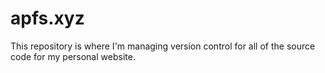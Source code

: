 # apfs.xyz
This repository is where I'm managing version control for all of the source code for my personal website.
